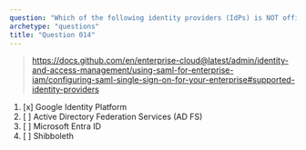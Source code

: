 ```yaml
---
question: "Which of the following identity providers (IdPs) is NOT officially supported and internally tested by GitHub Enterprise Cloud for SAML SSO?"
archetype: "questions"
title: "Question 014"
---
```


> https://docs.github.com/en/enterprise-cloud@latest/admin/identity-and-access-management/using-saml-for-enterprise-iam/configuring-saml-single-sign-on-for-your-enterprise#supported-identity-providers
1. [x] Google Identity Platform
1. [ ] Active Directory Federation Services (AD FS)
1. [ ] Microsoft Entra ID
1. [ ] Shibboleth
